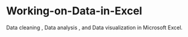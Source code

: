 # Working-on-Data-in-Excel
Data cleaning , Data analysis , and Data visualization in Microsoft Excel. 
